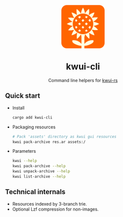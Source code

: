 <div align="center">
<img src="https://github.com/wanghoi/kwui-rs/raw/master/docs/icon.svg" height="140px" />

# kwui-cli

Command line helpers for [kwui-rs](https://github.com/wanghoi/kwui-rs) 

</div>

## Quick start

- Install
  ```bash
  cargo add kwui-cli
  ```
- Packaging resources
  ```bash
  # Pack 'assets' directory as kwui gui resources
  kwui pack-archive res.ar assets:/
  ```
- Parameters
  ```bash
  kwui --help
  kwui pack-archive --help
  kwui unpack-archive --help
  kwui list-archive --help
  ```

## Technical internals

- Resources indexed by 3-branch trie.
- Optional Lzf compression for non-images.